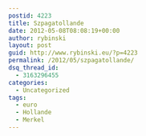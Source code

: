 ```yaml
---
postid: 4223
title: Szpagatollande
date: 2012-05-08T08:08:19+00:00
author: rybinski
layout: post
guid: http://www.rybinski.eu/?p=4223
permalink: /2012/05/szpagatollande/
dsq_thread_id:
  - 3163296455
categories:
  - Uncategorized
tags:
  - euro
  - Hollande
  - Merkel
---
```

